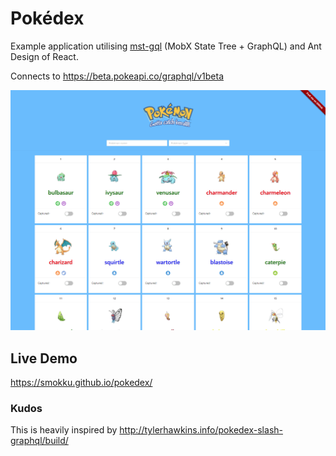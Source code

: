 # Pokédex

Example application utilising [mst-gql] (MobX State Tree + GraphQL) and Ant Design of React.

Connects to https://beta.pokeapi.co/graphql/v1beta

![screenshot](screenshot.png)

[mst-gql]: https://github.com/mobxjs/mst-gql

## Live Demo

https://smokku.github.io/pokedex/

### Kudos

This is heavily inspired by http://tylerhawkins.info/pokedex-slash-graphql/build/
